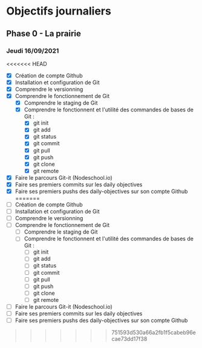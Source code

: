 # Objectifs journaliers

## Phase 0 - La prairie

### Jeudi 16/09/2021


<<<<<<< HEAD
* [x] Création de compte Github
* [x] Installation et configuration de Git
* [x] Comprendre le versionning
* [x] Comprendre le fonctionnement de Git
  * [x] Comprendre le staging de Git
  * [x] Comprendre le fonctionnent et l'utilité des commandes de bases de Git :
    * [x] git init
    * [x] git add
    * [x] git status
    * [x] git commit
    * [x] git pull
    * [x] git push
    * [x] git clone
    * [x] git remote
* [x] Faire le parcours Git-it (Nodeschool.io)
* [x] Faire ses premiers commits sur les daily objectives
* [x] Faire ses premiers pushs des daily-objectives sur son compte Github
=======
* [ ] Création de compte Github
* [ ] Installation et configuration de Git
* [ ] Comprendre le versionning
* [ ] Comprendre le fonctionnement de Git
  * [ ] Comprendre le staging de Git
  * [ ] Comprendre le fonctionnent et l'utilité des commandes de bases de Git :
    * [ ] git init
    * [ ] git add
    * [ ] git status
    * [ ] git commit
    * [ ] git pull
    * [ ] git push
    * [ ] git clone
    * [ ] git remote
* [ ] Faire le parcours Git-it (Nodeschool.io)
* [ ] Faire ses premiers commits sur les daily objectives
* [ ] Faire ses premiers pushs des daily-objectives sur son compte Github
>>>>>>> 751593d530a66a2fb1f5cabeb96ecae73dd17f38

